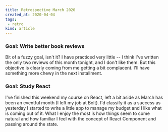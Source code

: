 ```yaml
---
title: Retrospective March 2020
created_at: 2020-04-04
tags:
 - retro
kind: article
---
```


### Goal: Write better book reviews

Bit of a fuzzy goal, isn't it? I have practiced very little -- I think I've written the only two reviews of this month tonight, and I don't like them. But this objective is clearly coming from me getting a bit complacent. I'll have something more chewy in the next installment.

### Goal: Study React

I've finished this weekend my course on React, left a bit aside as March has been an eventful month (I left my job at Bolt). I'd classify it as a success as yesterday I started to write a little app to manage my budget and I like what is coming out of it. What I enjoy the most is how things seem to come natural and how familiar I feel with the concept of React Component and passing around the state.
